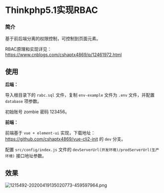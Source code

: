 # Thinkphp5.1实现RBAC

### 简介

基于前后端分离的权限控制，可控制到页面元素。

RBAC原理和实现详见：https://www.cnblogs.com/cshaptx4869/p/12461972.html



## 使用

**后端：**

导入根目录下的 `rabc.sql` 文件，复制 `env-example` 文件为 `.env` 文件，并配置 `database` 项参数。

初始账号 zombie 密码 123456。

**前端：**

前端基于 `vue + element-ui` 实现，下载地址：https://github.com/cshaptx4869/vue-cli2-init 的 `dev` 分支。

配置 `src/config/index.js` 文件的 `devServerUrl(开发环境)/prodServerUrl(生产环境)` 接口地址参数。



## 效果

![1215492-20200419135020773-459597964.png](https://i.loli.net/2021/08/07/PDMulj92iqosF1E.png)

